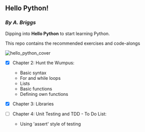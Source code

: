 ## Hello Python!
### *By A. Briggs*

Dipping into **Hello Python** to start learning Python.

This repo contains the recommended exercises and code-alongs

![hello_python_cover](http://www.manning.com/briggs/briggs_cover150.jpg)


- [x] Chapter 2: Hunt the Wumpus:
  * Basic syntax
  * For and while loops
  * Lists
  * Basic functions
  * Defining own functions

- [x] Chapter 3: Libraries

- [ ] Chapter 4: Unit Testing and TDD - To Do List:
  * Using 'assert' style of testing
